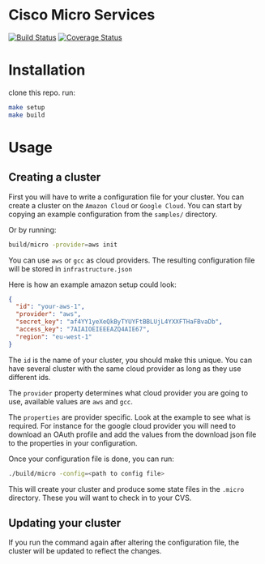 # Cisco Micro Services

[![Build Status](https://drone.io/cisco/micro/status.png)](https://drone.io/cisco/micro/lates)
[![Coverage Status](https://coveralls.io/repos/triforkse/cisco-micro/badge.svg?branch=master)](https://coveralls.io/r/triforkse/cisco-micro?branch=master)

# Installation

clone this repo. run:

```bash
make setup
make build
```

# Usage

## Creating a cluster

First you will have to write a configuration file for your cluster. You can
create a cluster on the `Amazon Cloud` or `Google Cloud`. You can start by
copying an example configuration from the `samples/` directory.

Or by running:

```bash
build/micro -provider=aws init
```

You can use `aws` or `gcc` as cloud providers. The resulting configuration file
will be stored in `infrastructure.json`

Here is how an example amazon setup could look:

```json
{
  "id": "your-aws-1",
  "provider": "aws",
  "secret_key": "af4YY1yeXeQkByTYUYFtBBLUjL4YXXFTHaFBvaDb",
  "access_key": "7AIAIOEIEEEAZQ4AIE67",
  "region": "eu-west-1"
}
```

The `id` is the name of your cluster, you should make this unique.
You can have several cluster with the same cloud provider as long as they
use different ids.

The `provider` property determines what cloud provider you are going to use,
available values are `aws` and `gcc`.

The `properties` are provider specific. Look at the example to see what is
required. For instance for the google cloud provider you will need to download
an OAuth profile and add the values from the download json file to
the properties in your configuration.

Once your configuration file is done, you can run:

```bash
./build/micro -config=<path to config file>
```

This will create your cluster and produce some state files in the `.micro`
directory. These you will want to check in to your CVS.

## Updating your cluster

If you run the command again after altering the configuration file, the cluster
will be updated to reflect the changes.
